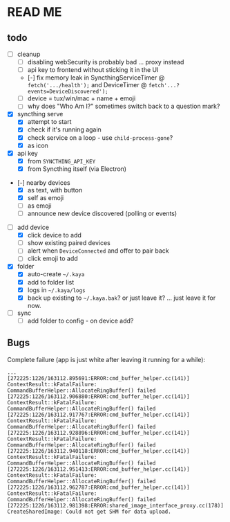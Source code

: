 # READ ME

## todo

* [ ] cleanup
    * [ ] disabling webSecurity is probably bad ... proxy instead
    * [ ] api key to frontend without sticking it in the UI
    * [-] fix memory leak in SyncthingServiceTimer @ `fetch('.../health');`
                          and DeviceTimer @ `fetch'...?events=DeviceDiscovered');`
    * [ ] device = tux/win/mac + name + emoji
    * [ ] why does "Who Am I?" sometimes switch back to a question mark?
* [x] syncthing serve
    * [x] attempt to start
    * [x] check if it's running again
    * [x] check service on a loop - use `child-process-gone`?
    * [x] as icon
* [x] api key
    * [x] from `SYNCTHING_API_KEY`
    * [x] from Syncthing itself (via Electron)
* [-] nearby devices
    * [x] as text, with button
    * [x] self as emoji
    * [ ] as emoji
    * [ ] announce new device discovered (polling or events)
* [ ] add device
    * [x] click device to add
    * [ ] show existing paired devices
    * [ ] alert when `DeviceConnected` and offer to pair back
    * [ ] click emoji to add
* [x] folder
    * [x] auto-create `~/.kaya`
    * [x] add to folder list
    * [x] logs in `~/.kaya/logs`
    * [x] back up existing to `~/.kaya.bak`? or just leave it? ... just leave it for now.
* [ ] sync
    * [ ] add folder to config - on device add?

## Bugs

Complete failure (app is just white after leaving it running for a while):

```
...
[272225:1226/163112.895691:ERROR:cmd_buffer_helper.cc(141)] ContextResult::kFatalFailure: CommandBufferHelper::AllocateRingBuffer() failed
[272225:1226/163112.906880:ERROR:cmd_buffer_helper.cc(141)] ContextResult::kFatalFailure: CommandBufferHelper::AllocateRingBuffer() failed
[272225:1226/163112.917767:ERROR:cmd_buffer_helper.cc(141)] ContextResult::kFatalFailure: CommandBufferHelper::AllocateRingBuffer() failed
[272225:1226/163112.928896:ERROR:cmd_buffer_helper.cc(141)] ContextResult::kFatalFailure: CommandBufferHelper::AllocateRingBuffer() failed
[272225:1226/163112.940118:ERROR:cmd_buffer_helper.cc(141)] ContextResult::kFatalFailure: CommandBufferHelper::AllocateRingBuffer() failed
[272225:1226/163112.951413:ERROR:cmd_buffer_helper.cc(141)] ContextResult::kFatalFailure: CommandBufferHelper::AllocateRingBuffer() failed
[272225:1226/163112.962787:ERROR:cmd_buffer_helper.cc(141)] ContextResult::kFatalFailure: CommandBufferHelper::AllocateRingBuffer() failed
[272225:1226/163112.981398:ERROR:shared_image_interface_proxy.cc(178)] CreateSharedImage: Could not get SHM for data upload.
```